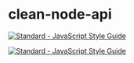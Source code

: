# clean-node-api

[![Standard - JavaScript Style Guide](https://cdn.rawgit.com/standard/standard/master/badge.svg)](https://github.com/standard/standard)

[![Standard - JavaScript Style Guide](https://img.shields.io/badge/code%20style-standard-brightgreen.svg)](https://standardjs.com/)
